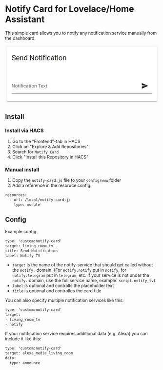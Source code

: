 # Notify Card for Lovelace/Home Assistant
This simple card allows you to notify any notification service manually from the dashboard.

![card](card.jpg)

## Install
### Install via HACS
1. Go to the "Frontend"-tab in HACS
2. Click on "Explore & Add Repositories"
3. Search for `Notify Card`
5. Click "Install this Repository in HACS"

### Manual install
1. Copy the `notify-card.js` file to your `config/www` folder
2. Add a reference in the resoruce config:

```
resources:
  - url: /local/notify-card.js
    type: module
```

## Config
Example config:

```
type: 'custom:notify-card'
target: living_room_tv
title: Send Notification
label: Notify TV
```

- `target` is the name of the notify-service that should get called without the `notify.` domain. (For `notify.notify` put in `notify`, for `notify.telegram` put in `telegram`, etc. If your service is not under the `notify.` domain, use the full service name, example: `script.notify_tv`)
- `label` is optional and controlls the placeholder text
- `title` is optional and controlles the card title

You can also specify multiple notification services like this:

```
type: 'custom:notify-card'
target:
- living_room_tv
- notify
```

If your notification service requires additional data (e.g. Alexa) you can include it like this:
```
type: 'custom:notify-card'
target: alexa_media_living_room
data:
  type: announce
```
